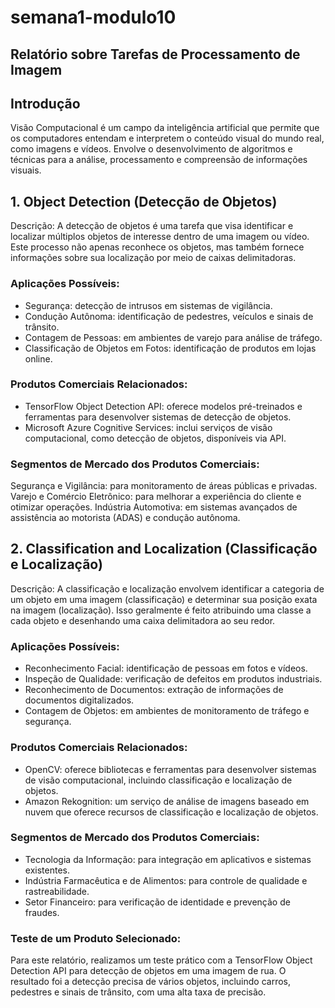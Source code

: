 # semana1-modulo10

## Relatório sobre Tarefas de Processamento de Imagem

## Introdução

Visão Computacional é um campo da inteligência artificial que permite que os computadores entendam e interpretem o conteúdo visual do mundo real, como imagens e vídeos. Envolve o desenvolvimento de algoritmos e técnicas para a análise, processamento e compreensão de informações visuais.

## 1. Object Detection (Detecção de Objetos)

Descrição: A detecção de objetos é uma tarefa que visa identificar e localizar múltiplos objetos de interesse dentro de uma imagem ou vídeo. Este processo não apenas reconhece os objetos, mas também fornece informações sobre sua localização por meio de caixas delimitadoras.

### Aplicações Possíveis:

- Segurança: detecção de intrusos em sistemas de vigilância.
- Condução Autônoma: identificação de pedestres, veículos e sinais de trânsito.
- Contagem de Pessoas: em ambientes de varejo para análise de tráfego.
- Classificação de Objetos em Fotos: identificação de produtos em lojas online.
  
### Produtos Comerciais Relacionados:

- TensorFlow Object Detection API: oferece modelos pré-treinados e ferramentas para desenvolver sistemas de detecção de objetos.
- Microsoft Azure Cognitive Services: inclui serviços de visão computacional, como detecção de objetos, disponíveis via API.
  
### Segmentos de Mercado dos Produtos Comerciais:

Segurança e Vigilância: para monitoramento de áreas públicas e privadas.
Varejo e Comércio Eletrônico: para melhorar a experiência do cliente e otimizar operações.
Indústria Automotiva: em sistemas avançados de assistência ao motorista (ADAS) e condução autônoma.

## 2. Classification and Localization (Classificação e Localização)

Descrição: A classificação e localização envolvem identificar a categoria de um objeto em uma imagem (classificação) e determinar sua posição exata na imagem (localização). Isso geralmente é feito atribuindo uma classe a cada objeto e desenhando uma caixa delimitadora ao seu redor.

### Aplicações Possíveis:

- Reconhecimento Facial: identificação de pessoas em fotos e vídeos.
- Inspeção de Qualidade: verificação de defeitos em produtos industriais.
- Reconhecimento de Documentos: extração de informações de documentos digitalizados.
- Contagem de Objetos: em ambientes de monitoramento de tráfego e segurança.
  
### Produtos Comerciais Relacionados:

- OpenCV: oferece bibliotecas e ferramentas para desenvolver sistemas de visão computacional, incluindo classificação e localização de objetos.
- Amazon Rekognition: um serviço de análise de imagens baseado em nuvem que oferece recursos de classificação e localização de objetos.
  
### Segmentos de Mercado dos Produtos Comerciais:

- Tecnologia da Informação: para integração em aplicativos e sistemas existentes.
- Indústria Farmacêutica e de Alimentos: para controle de qualidade e rastreabilidade.
- Setor Financeiro: para verificação de identidade e prevenção de fraudes.
  
### Teste de um Produto Selecionado:
Para este relatório, realizamos um teste prático com a TensorFlow Object Detection API para detecção de objetos em uma imagem de rua. O resultado foi a detecção precisa de vários objetos, incluindo carros, pedestres e sinais de trânsito, com uma alta taxa de precisão.
